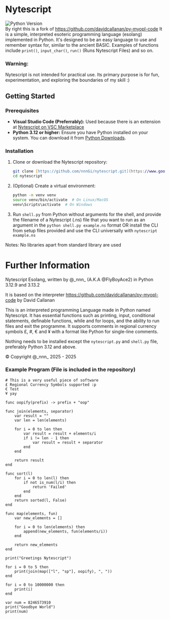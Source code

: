 # Nytescript
![Python Version](https://img.shields.io/badge/Python-%3E=3.12-blue.svg) \
By right this is a fork of https://github.com/davidcallanan/py-myopl-code
It is a simple, interpreted esoteric programming language (esolang) implemented in Python. It's designed to be an easy language to use and remember syntax for,
similar to the ancient BASIC. Examples of functions include ```print()```, ```input_char()```, ```run()``` (Runs Nytescript Files) and so on.

### Warning:
Nytescript is not intended for practical use. Its primary purpose is for fun, experimentation, and exploring the boundaries of my skill :)

## Getting Started
### Prerequisites

* **Visual Studio Code (Preferrably):** Used because there is an extension at [Nytescript on VSC Marketplace](https://marketplace.visualstudio.com/items?itemName=nnnGitHub.nytescript)
* **Python 3.12 or higher:** Ensure you have Python installed on your system. You can download it from [Python Downloads](https://www.python.org/downloads/).

### Installation
1.  Clone or download the Nytescript repository:
    ```zsh
    git clone [https://github.com/nnnGi/nytescript.git](https://www.google.com/search?q=https://github.com/nnnGi/nytescript.git)
    cd nytescript
    ```
2. (Optional) Create a virtual environment:
    ```zsh
	python -m venv venv
    source venv/bin/activate  # On Linux/MacOS
    venv\Scripts\activate  # On Windows
    ```
3. Run ```shell.py``` from Python without arguments for the shell, and provide the filename of a Nytescript (.ns) file that you want to run as an argument in the ```python shell.py example.ns``` format OR install the CLI from setup files provided and use the CLI universally with ```nytescript example.ns```

Notes: No libraries apart from standard library are used

# Further Information
Nytescript Esolang, written by @\_nnn_ (A.K.A @FlyBoyAce2) in Python 3.12.9 and 3.13.2	

It is based on the interpreter https://github.com/davidcallanan/py-myopl-code by David Callanan

This is an interpreted programming Language made in Python named Nytescript. It has essential functions such as
printing, input, conditional statements, definable functions, while and for loops, and the ability to run files and 
exit the programme. It supports comments in regional currency symbols £, #, € and ¥ with a format like Python for single-line comments.

Nothing needs to be installed except the ```nytescript.py``` and ```shell.py``` file, preferably Python 3.12 and above.

© Copyright @\_nnn_ 2025 - 2025

### Example Program (File is included in the repository)

```
# This is a very useful piece of software
£ Regional Currency Symbols supported :p
€ Test
¥ yay

func oopify(prefix) -> prefix + "oop"

func join(elements, separator)
	var result = ""
	var len = len(elements)

	for i = 0 to len then
		var result = result + elements/i
		if i != len - 1 then 
			var result = result + separator
		end
	end

	return result
end

func sort(l)
    for i = 0 to len(l) then
        if not is_num(l/i) then
            return 'Failed'
        end
    end
    return sorted(l, False)
end

func map(elements, fun)
	var new_elements = []

	for i = 0 to len(elements) then
		append(new_elements, fun(elements/i))
	end

	return new_elements
end

print("Greetings Nytescript")

for i = 0 to 5 then
	print(join(map(["l", "sp"], oopify), ", "))
end

for i = 0 to 10000000 then
	print(i)
end

var num = 8246573910
print("Goodbye World")
print(num)
```
